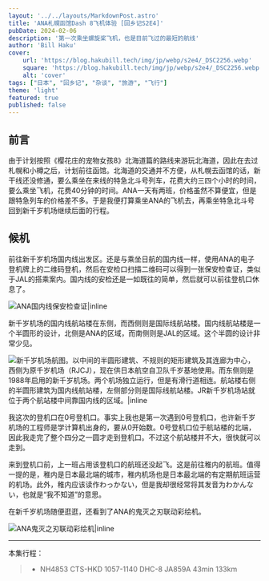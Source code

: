 ```yaml
---
layout: '../../layouts/MarkdownPost.astro'
title: 'ANA札幌函馆Dash 8飞机体验 [回乡记S2E4]'
pubDate: 2024-02-06
description: '第一次乘坐螺旋桨飞机，也是目前飞过的最短的航线'
author: 'Bill Haku'
cover:
    url: 'https://blog.hakubill.tech/img/jp/webp/s2e4/_DSC2256.webp'
    square: 'https://blog.hakubill.tech/img/jp/webp/s2e4/_DSC2256.webp'
    alt: 'cover'
tags: ["日本", "回乡记", "杂谈", "旅游", "飞行"]
theme: 'light'
featured: true
published: false
---
```


## 前言

由于计划按照《樱花庄的宠物女孩8》北海道篇的路线来游玩北海道，因此在去过札幌和小樽之后，计划前往函馆。北海道的交通并不方便，从札幌去函馆的话，新干线还没修通，要么乘坐在来线的特急北斗号列车，花费大约三四个小时的时间，要么乘坐飞机，花费40分钟的时间。ANA一天有两班，价格虽然不算便宜，但是跟特急列车的价格差不多。于是我便打算乘坐ANA的飞机去，再乘坐特急北斗号回到新千岁机场继续后面的行程。

## 候机

前往新千岁机场国内线出发区。还是与乘坐日航的国内线一样，使用ANA的电子登机牌上的二维码登机，然后在安检口扫描二维码可以得到一张保安检查证，类似于JAL的搭乘案内。国内线的安检还是一如既往的简单，然后就可以前往登机口休息了。

![ANA国内线保安检查证|inline](https://blog.hakubill.tech/img/jp/webp/s2e4/IMG_2186.webp)

新千岁机场的国内线航站楼在东侧，而西侧则是国际线航站楼。国内线航站楼是一个半圆形的设计，北侧是ANA的区域，而南侧则是JAL的区域。这个半圆的设计非常少见。

![新千岁机场航图。以中间的半圆形建筑、不规则的矩形建筑及其连廊为中心，西侧为原千岁机场（RJCJ），现在供日本航空自卫队千岁基地使用。而东侧则是1988年启用的新千岁机场。两个机场独立运行，但是有滑行道相连。航站楼右侧的半圆形建筑为国内线航站楼，左侧部分则是国际线航站楼。JR新千岁机场站就位于两个航站楼中间靠国内线的区域。|inline](https://blog.hakubill.tech/img/jp/webp/s2e4/RJCC.webp)

我这次的登机口在0号登机口。事实上我也是第一次遇到0号登机口，也许新千岁机场的工程师是学计算机出身的，要从0开始数。0号登机口位于航站楼的北端，因此我走完了整个四分之一圆才走到登机口。不过这个航站楼并不大，很快就可以走到。

来到登机口前，上一班占用该登机口的航班还没起飞。这是前往稚内的航班。值得一提的是，稚内是日本最北端的城市，稚内机场也是日本最北端的有定期航班运营的机场。此外，稚内应该读作わっかない，但是我却很经常将其发音为わかんない，也就是“我不知道”的意思。

在新千岁机场随便逛逛，还看到了ANA的鬼灭之刃联动彩绘机。

![ANA鬼灭之刃联动彩绘机|inline](https://blog.hakubill.tech/img/jp/webp/s2e4/IMG_2191.webp)

---

本集行程：

> - NH4853 CTS-HKD 1057-1140 DHC-8 JA859A 43min 133km
